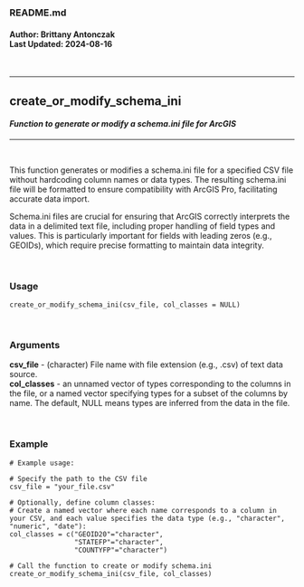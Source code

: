 ### README.md
#### Author: Brittany Antonczak<br/>Last Updated: 2024-08-16

<br/> 

---

## **create_or_modify_schema_ini**
#### *Function to generate or modify a schema.ini file for ArcGIS*

---

<br/> 

This function generates or modifies a schema.ini file for a specified CSV file without hardcoding column names or data types. The resulting schema.ini file will be formatted to ensure compatibility with ArcGIS Pro, facilitating accurate data import.

Schema.ini files are crucial for ensuring that ArcGIS correctly interprets the data in a delimited text file, including proper handling of field types and values. This is particularly important for fields with leading zeros (e.g., GEOIDs), which require precise formatting to maintain data integrity.

<br/> 

### **Usage**

```{}
create_or_modify_schema_ini(csv_file, col_classes = NULL)
```
  
<br/> 

### **Arguments**

**csv_file** - (character) File name with file extension (e.g., .csv) of text data source.<br/> 
**col_classes** - an unnamed vector of types corresponding to the columns in the file, or a named vector specifying types for a subset of the columns by name. The default, NULL means types are inferred from the data in the file.<br/> 

<br/> 

### **Example**

```{}
# Example usage:

# Specify the path to the CSV file
csv_file = "your_file.csv"

# Optionally, define column classes:
# Create a named vector where each name corresponds to a column in your CSV, and each value specifies the data type (e.g., "character", "numeric", "date"):
col_classes = c("GEOID20"="character",
                "STATEFP"="character",
                "COUNTYFP"="character")

# Call the function to create or modify schema.ini
create_or_modify_schema_ini(csv_file, col_classes)
```
<br/> 

